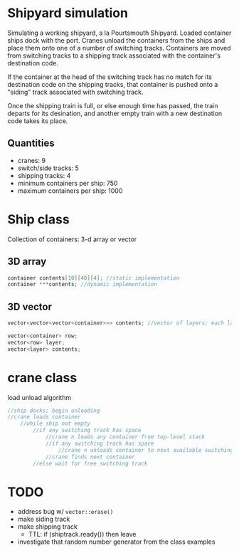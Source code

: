 # Shipyard simulation

Simulating a working shipyard, a la Pourtsmouth Shipyard. Loaded container ships 
dock with the port.  Cranes unload the containers from the ships and place them
onto one of a number of switching tracks. Containers are moved from switching
tracks to a shipping track associated with the container's destination code.

If the container at the head of the switching track has no match for its destination
code on the shipping tracks, that container is pushed onto a "siding" track associated
with switching track.

Once the shipping train is full, or else enough time has passed, the train departs
for its desination, and another empty train with a new destination code takes its
place.

## Quantities

- cranes: 9
- switch/side tracks: 5
- shipping tracks: 4
- minimum containers per ship: 750
- maximum containers per ship: 1000

# Ship class

Collection of containers: 3-d array or vector

## 3D array
```cpp
container contents[10][40][4]; //static implementation
container ***contents; //dynamic implementation
```

## 3D vector
```cpp
vector<vector<vector<container>>> contents; //vector of layers; each layer is a vector of vectors

vector<container> row;
vector<row> layer;
vector<layer> contents;
```

# crane class

load unload algorithm
```cpp
//ship docks; begin unloading
//crane loads container
    //while ship not empty
        //if any switching track has space
            //crane n loads any container from top-level stack
            //if any switching track has space
                //crane n unloads container to next available switching track
            //crane finds next container
        //else wait for free switching track
```

# TODO
- address bug w/ `vector::erase()`
- make siding track
- make shipping track
    - TTL: if (shiptrack.ready()) then leave
- investigate that random number generator from the class examples